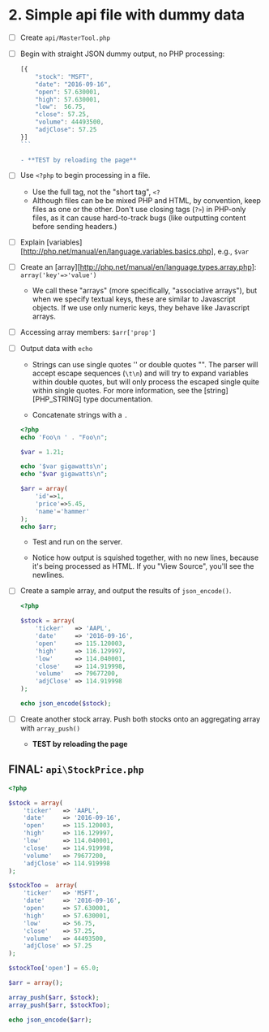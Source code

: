 
# 2. Simple api file with dummy data 

  - [ ] Create `api/MasterTool.php`
  - [ ] Begin with straight JSON dummy output, no PHP processing:

    ````js
    [{
        "stock": "MSFT",
        "date": "2016-09-16",
        "open": 57.630001,
        "high": 57.630001,
        "low":  56.75,
	    "close": 57.25,
	    "volume": 44493500,
	    "adjClose": 57.25
    }]
    ```
   
    - **TEST by reloading the page**
    
  - [ ] Use `<?php` to begin processing in a file.

    - Use the full tag, not the "short tag", `<?`
    - Although files can be be mixed PHP and HTML, by convention, keep files
      as one or the other. Don't use closing tags (`?>`) in PHP-only files, as
      it can cause hard-to-track bugs (like outputting content before sending
      headers.)

  - [ ] Explain [variables][http://php.net/manual/en/language.variables.basics.php],
    e.g., `$var`

  - [ ] Create an [array][http://php.net/manual/en/language.types.array.php]:
    `array('key'=>'value')`

    - We call these "arrays" (more specifically, "associative arrays"), but 
      when we specify textual keys, these are similar to Javascript objects.
      If we use only numeric keys, they behave like Javascript arrays.

  - [ ] Accessing array members: `$arr['prop']`

  - [ ] Output data with `echo`

    - Strings can use single quotes '' or double quotes "". The parser will 
      accept escape sequences (`\t\n`) and will try to expand variables within double 
      quotes, but will only process the escaped single quite within single 
      quotes. For more information, see the [string][PHP_STRING] type documentation.
    
    - Concatenate strings with a `.`

    ```php
    <?php
    echo 'Foo\n ' . "Foo\n";
    
    $var = 1.21;
    
    echo '$var gigawatts\n';
    echo "$var gigawatts\n";
    
    $arr = array(
        'id'=>1,
        'price'=>5.45,
        'name'='hammer'
    );
    echo $arr;
    ```
    
    - Test and run on the server.
    
    - Notice how output is squished together, with no new lines, because it's
      being processed as HTML. If you "View Source", you'll see the newlines.
    
  - [ ] Create a sample array, and output the results of `json_encode()`.

	```php
	<?php

	$stock = array(
	    'ticker'   => 'AAPL',             
	    'date'     => '2016-09-16',           
	    'open'     => 115.120003,
	    'high'     => 116.129997,             
	    'low'      => 114.040001,
		'close'    => 114.919998,
		'volume'   => 79677200,
		'adjClose' => 114.919998        
	);

	echo json_encode($stock);

	````

  - [ ] Create another stock array. Push both stocks onto an aggregating array with `array_push()`

    - **TEST by reloading the page**
    
FINAL: `api\StockPrice.php`
---------------------------

```php
<?php

$stock = array(
    'ticker'   => 'AAPL',             
    'date'     => '2016-09-16',           
    'open'     => 115.120003,
    'high'     => 116.129997,             
    'low'      => 114.040001,
	'close'    => 114.919998,
	'volume'   => 79677200,
	'adjClose' => 114.919998        
);

$stockToo =  array(
    'ticker'   => 'MSFT',             
    'date'     => '2016-09-16',           
    'open'     => 57.630001,
    'high'     => 57.630001,             
    'low'      => 56.75,
	'close'    => 57.25,
	'volume'   => 44493500,
	'adjClose' => 57.25        
);

$stockToo['open'] = 65.0;

$arr = array();

array_push($arr, $stock);
array_push($arr, $stockToo);

echo json_encode($arr);

````
